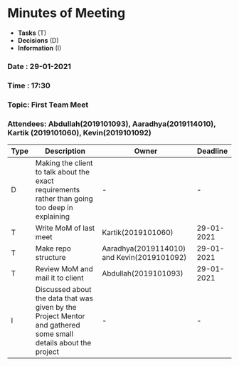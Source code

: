 # Minutes of Meeting

* **Tasks** (T)
* **Decisions** (D)
* **Information** (I)
 
### Date : 29-01-2021
### Time : 17:30
### Topic: First Team Meet
### Attendees: Abdullah(2019101093), Aaradhya(2019114010), Kartik (2019101060), Kevin(2019101092)

Type | Description | Owner | Deadline
---- | ---- | ---- | ----
D | Making the client to talk about the exact requirements rather than going too deep in explaining | - | -
T | Write MoM of last meet | Kartik(2019101060) | 29-01-2021
T | Make repo structure | Aaradhya(2019114010) and Kevin(2019101092) | 29-01-2021
T | Review MoM and mail it to client | Abdullah(2019101093) | 29-01-2021 
I | Discussed about the data that was given by the Project Mentor and gathered some small details about the project | - | -